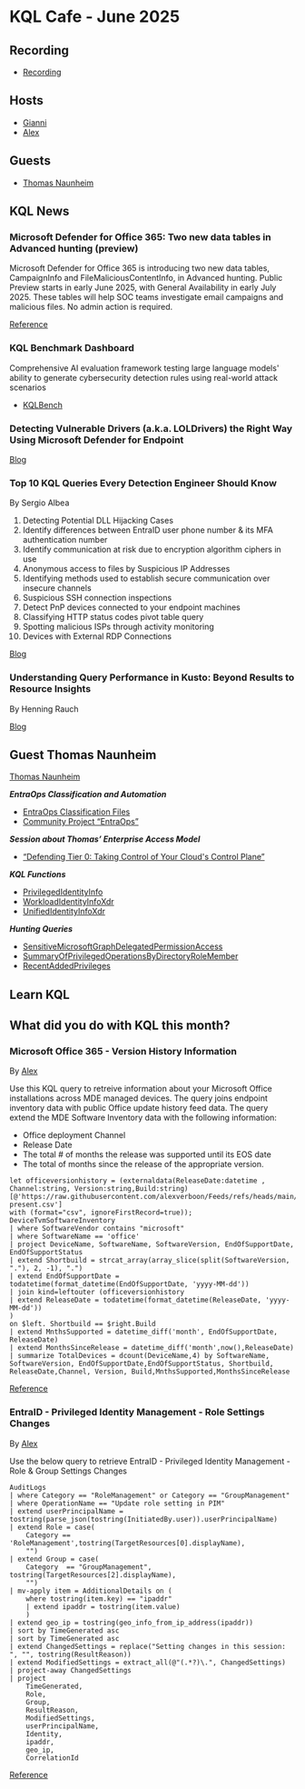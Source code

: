 # KQL Cafe - June 2025

## Recording

- [Recording](https://www.youtube.com/watch?v=goiF5qVfV4g)

## Hosts

- [Gianni](https://twitter.com/castello_johnny)
- [Alex](https://twitter.com/alexverboon)

## Guests

- [Thomas Naunheim](https://www.linkedin.com/in/thomasnaunheim/)

## KQL News

### Microsoft Defender for Office 365: Two new data tables in Advanced hunting (preview)

Microsoft Defender for Office 365 is introducing two new data tables, CampaignInfo and FileMaliciousContentInfo, in Advanced hunting. Public Preview starts in early June 2025, with General Availability in early July 2025. These tables will help SOC teams investigate email campaigns and malicious files. No admin action is required.

[Reference](https://admin.cloud.microsoft/?login_hint=alex.verboon%40basevision.ch&source=applauncher&ref=MessageCenter/:/messages/MC1088729)

### KQL Benchmark Dashboard

Comprehensive AI evaluation framework testing large language models' ability to generate cybersecurity detection rules using real-world attack scenarios

- [KQLBench](https://kqlbench.com/)

### Detecting Vulnerable Drivers (a.k.a. LOLDrivers) the Right Way Using Microsoft Defender for Endpoint

[Blog](https://academy.bluraven.io/blog/detecting-vulnerable-drivers-using-defender-for-endpoint-kql)

### Top 10 KQL Queries Every Detection Engineer Should Know

By Sergio Albea

1. Detecting Potential DLL Hijacking Cases
2. Identify differences between EntraID user phone number & its MFA authentication number
3. Identify communication at risk due to encryption algorithm ciphers in use
4. Anonymous access to files by Suspicious IP Addresses
5. Identifying methods used to establish secure communication over insecure channels
6. Suspicious SSH connection inspections
7. Detect PnP devices connected to your endpoint machines
8. Classifying HTTP status codes pivot table query
9. Spotting malicious ISPs through activity monitoring
10. Devices with External RDP Connections

[Blog](https://www.anvilogic.com/detection-voyagers/top-10-kql-queries-every-detection-engineer-should-know#suspicious-ssh-connection-inspections)

### Understanding Query Performance in Kusto: Beyond Results to Resource Insights

By Henning Rauch

[Blog](https://www.linkedin.com/pulse/understanding-query-performance-kusto-beyond-results-resource-rauch-fg69c/)

## Guest Thomas Naunheim

[Thomas Naunheim](https://www.linkedin.com/in/thomasnaunheim/)

***EntraOps Classification and Automation***

- [EntraOps Classification Files](https://github.com/cloud-architekt/azureprivilegediam)
- [Community Project “EntraOps”](https://www.entraops.com)

***Session about Thomas’ Enterprise Access Model***

- [“Defending Tier 0: Taking Control of Your Cloud's Control Plane”](https://www.youtube.com/watch?v=pVPEieHtOVM)

***KQL Functions***

- [PrivilegedIdentityInfo](https://github.com/Cloud-Architekt/AzureSentinel/blob/main/Functions/PrivilegedIdentityInfo.yaml)
- [WorkloadIdentityInfoXdr](https://github.com/Cloud-Architekt/AzureSentinel/blob/main/Functions/WorkloadIdentityInfoXdr.yaml)
- [UnifiedIdentityInfoXdr](https://github.com/Cloud-Architekt/AzureSentinel/blob/main/Functions/UnifiedIdentityInfoXdr.yaml)

***Hunting Queries***

- [SensitiveMicrosoftGraphDelegatedPermissionAccess](https://github.com/Cloud-Architekt/AzureSentinel/blob/main/Hunting%20Queries/EID-PrivilegedIdentities/SensitiveMicrosoftGraphDelegatedPermissionAccess.kusto)
- [SummaryOfPrivilegedOperationsByDirectoryRoleMember](https://github.com/Cloud-Architekt/AzureSentinel/blob/main/Hunting%20Queries/EID-PrivilegedIdentities/SummaryOfPrivilegedOperationsByDirectoryRoleMember.kusto)
- [RecentAddedPrivileges](https://github.com/Cloud-Architekt/AzureSentinel/blob/main/Functions/RecentAddedPrivileges.yaml)

## Learn KQL

## What did you do with KQL this month?

### Microsoft Office 365 - Version History Information

By [Alex](https://twitter.com/alexverboon)

Use this KQL query to retreive information about your Microsoft Office installations across MDE managed devices. The query joins endpoint inventory data with public Office update history feed data. The query extend the MDE Software Inventory data with the following information:

- Office deployment Channel
- Release Date
- The total # of months the release was supported until its EOS date
- The total of months since the release of the appropriate version.

```kql
let officeversionhistory = (externaldata(ReleaseDate:datetime , Channel:string, Version:string,Build:string)[@'https://raw.githubusercontent.com/alexverboon/Feeds/refs/heads/main/data/office_update_history_2018-present.csv']
with (format="csv", ignoreFirstRecord=true));
DeviceTvmSoftwareInventory
| where SoftwareVendor contains "microsoft"
| where SoftwareName == 'office'
| project DeviceName, SoftwareName, SoftwareVersion, EndOfSupportDate, EndOfSupportStatus
| extend Shortbuild = strcat_array(array_slice(split(SoftwareVersion, "."), 2, -1), ".")
| extend EndOfSupportDate = todatetime(format_datetime(EndOfSupportDate, 'yyyy-MM-dd'))
| join kind=leftouter (officeversionhistory
| extend ReleaseDate = todatetime(format_datetime(ReleaseDate, 'yyyy-MM-dd'))
)
on $left. Shortbuild == $right.Build
| extend MnthsSupported = datetime_diff('month', EndOfSupportDate, ReleaseDate)
| extend MonthsSinceRelease = datetime_diff('month',now(),ReleaseDate)
| summarize TotalDevices = dcount(DeviceName,4) by SoftwareName, SoftwareVersion, EndOfSupportDate,EndOfSupportStatus, Shortbuild, ReleaseDate,Channel, Version, Build,MnthsSupported,MonthsSinceRelease
```

[Reference](https://github.com/alexverboon/Hunting-Queries-Detection-Rules/blob/main/Defender%20For%20Endpoint/TVM/MDE-Office365VersionHistory.md)

### EntraID - Privileged Identity Management - Role Settings Changes

By [Alex](https://twitter.com/alexverboon)

Use the below query to retrieve EntraID - Privileged Identity Management - Role & Group Settings Changes

```kql
AuditLogs
| where Category == "RoleManagement" or Category == "GroupManagement"
| where OperationName == "Update role setting in PIM"
| extend userPrincipalName = tostring(parse_json(tostring(InitiatedBy.user)).userPrincipalName)
| extend Role = case(
    Category == 'RoleManagement',tostring(TargetResources[0].displayName),
    "")
| extend Group = case(
    Category  == "GroupManagement", tostring(TargetResources[2].displayName),
    "")
| mv-apply item = AdditionalDetails on (
    where tostring(item.key) == "ipaddr"
    | extend ipaddr = tostring(item.value)
    )
| extend geo_ip = tostring(geo_info_from_ip_address(ipaddr))
| sort by TimeGenerated asc 
| sort by TimeGenerated asc 
| extend ChangedSettings = replace("Setting changes in this session: ", "", tostring(ResultReason))
| extend ModifiedSettings = extract_all(@"(.*?)\.", ChangedSettings)
| project-away ChangedSettings
| project
    TimeGenerated,
    Role,
    Group,
    ResultReason,
    ModifiedSettings,
    userPrincipalName,
    Identity,
    ipaddr,
    geo_ip,
    CorrelationId
```

[Reference](https://github.com/alexverboon/Hunting-Queries-Detection-Rules/blob/main/Entra%20ID/EntraID-PIMRoleSettingChanges.md)